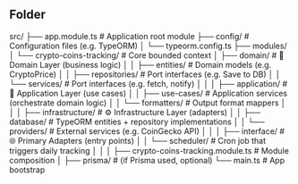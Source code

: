 ## Folder

src/
├── app.module.ts # Application root module
├── config/ # Configuration files (e.g. TypeORM)
│ └── typeorm.config.ts
├── modules/
│ └── crypto-coins-tracking/ # Core bounded context
│ ├── domain/ # 🔷 Domain Layer (business logic)
│ │ ├── entities/ # Domain models (e.g. CryptoPrice)
│ │ ├── repositories/ # Port interfaces (e.g. Save to DB)
│ │ └── services/ # Port interfaces (e.g. fetch, notify)
│ │
│ ├── application/ # 🧠 Application Layer (use cases)
│ │ ├── use-cases/ # Application services (orchestrate domain logic)
│ │ └── formatters/ # Output format mappers
│ │
│ ├── infrastructure/ # ⚙️ Infrastructure Layer (adapters)
│ │ ├── database/ # TypeORM entities + repository implementations
│ │ └── providers/ # External services (e.g. CoinGecko API)
│ │
│ ├── interface/ # 🌐 Primary Adapters (entry points)
│ │ └── scheduler/ # Cron job that triggers daily tracking
│ │
│ ├── crypto-coins-tracking.module.ts # Module composition
│
├── prisma/ # (if Prisma used, optional)
└── main.ts # App bootstrap
